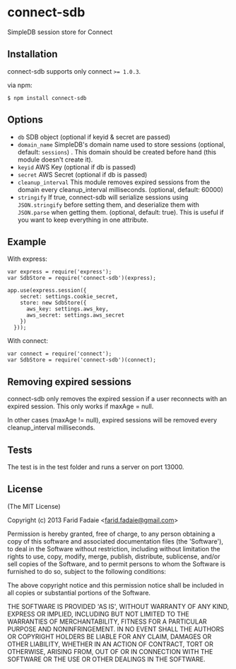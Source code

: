 # connect-sdb

  SimpleDB session store for Connect

## Installation

connect-sdb supports only connect `>= 1.0.3`.

via npm:

    $ npm install connect-sdb

## Options

  - `db` SDB object (optional if keyid & secret are passed)
  - `domain_name` SimpleDB's domain name used to store sessions (optional, default: `sessions`) .
                This domain should be created before hand (this module doesn't create it).
  - `keyid` AWS Key (optional if db is passed)
  - `secret` AWS Secret (optional if db is passed)
  - `cleanup_interval` This module removes expired sessions from the domain every cleanup_interval milliseconds.
                (optional, default: 60000)
  - `stringify` If true, connect-sdb will serialize sessions using `JSON.stringify` before
                setting them, and deserialize them with `JSON.parse` when getting them.
                (optional, default: true). This is useful if you want to keep everything in one attribute.


## Example

With express:

    var express = require('express');
    var SdbStore = require('connect-sdb')(express);

    app.use(express.session({
        secret: settings.cookie_secret,
        store: new SdbStore({
          aws_key: settings.aws_key,
          aws_secret: settings.aws_secret
        })
      }));

With connect:

    var connect = require('connect');
    var SdbStore = require('connect-sdb')(connect);

## Removing expired sessions

  connect-sdb only removes the expired session if a user reconnects 
  with an expired session. This only works if maxAge = null. 

  In other cases (maxAge != null), expired sessions will be removed every cleanup_interval milliseconds.


## Tests

The test is in the test folder and runs a server on port 13000.

## License 

(The MIT License)

Copyright (c) 2013 Farid Fadaie &lt;farid.fadaie@gmail.com&gt;

Permission is hereby granted, free of charge, to any person obtaining
a copy of this software and associated documentation files (the
'Software'), to deal in the Software without restriction, including
without limitation the rights to use, copy, modify, merge, publish,
distribute, sublicense, and/or sell copies of the Software, and to
permit persons to whom the Software is furnished to do so, subject to
the following conditions:

The above copyright notice and this permission notice shall be
included in all copies or substantial portions of the Software.

THE SOFTWARE IS PROVIDED 'AS IS', WITHOUT WARRANTY OF ANY KIND,
EXPRESS OR IMPLIED, INCLUDING BUT NOT LIMITED TO THE WARRANTIES OF
MERCHANTABILITY, FITNESS FOR A PARTICULAR PURPOSE AND NONINFRINGEMENT.
IN NO EVENT SHALL THE AUTHORS OR COPYRIGHT HOLDERS BE LIABLE FOR ANY
CLAIM, DAMAGES OR OTHER LIABILITY, WHETHER IN AN ACTION OF CONTRACT,
TORT OR OTHERWISE, ARISING FROM, OUT OF OR IN CONNECTION WITH THE
SOFTWARE OR THE USE OR OTHER DEALINGS IN THE SOFTWARE.
